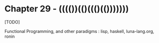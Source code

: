 # Chapter 29 - (((())(()((()(()))))))

[TODO]

Functional Programming, and other paradigms : lisp, haskell, luna-lang.org, ronin
